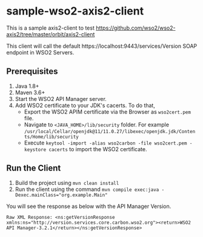 # sample-wso2-axis2-client
This is a sample axis2-client to test https://github.com/wso2/wso2-axis2/tree/master/orbit/axis2-client

This client will call the default https://localhost:9443/services/Version SOAP endpoint in WSO2 Servers.

## Prerequisites
1. Java 1.8+
2. Maven 3.6+
3. Start the WSO2 API Manager server.
4. Add WSO2 certificate to your JDK's cacerts. To do that,
    - Export the WSO2 APIM certificate via the Browser as `wso2cert.pem` file.
    - Navigate to `<JAVA_HOME>/lib/security` folder. For example `/usr/local/Cellar/openjdk@11/11.0.27/libexec/openjdk.jdk/Contents/Home/lib/security`
    - Execute `keytool -import -alias wso2carbon -file wso2cert.pem -keystore cacerts` to import the WSO2 certificate.

## Run the Client
1. Build the project using `mvn clean install`
2. Run the client using the command `mvn compile exec:java -Dexec.mainClass="org.example.Main"`

You will see the response as below with the API Manager Version.

`
Raw XML Response:
<ns:getVersionResponse xmlns:ns="http://version.services.core.carbon.wso2.org"><return>WSO2 API Manager-3.2.1</return></ns:getVersionResponse>
`

